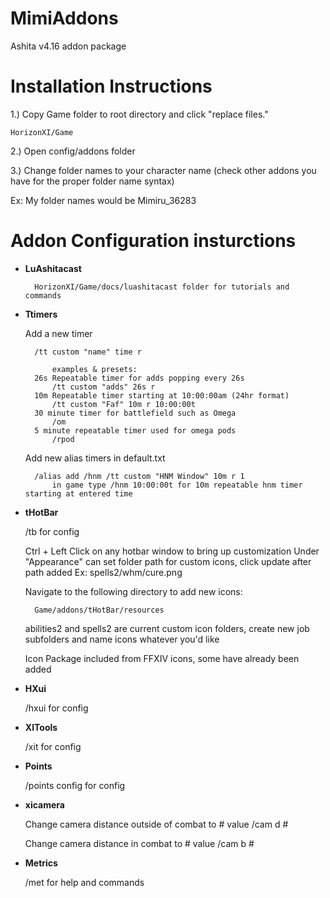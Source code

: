 # MimiAddons
Ashita v4.16 addon package

# Installation Instructions

1.) Copy Game folder to root directory and click "replace files."
	
	HorizonXI/Game

2.) Open config/addons folder

3.) Change folder names to your character name (check other addons you have for the proper folder name syntax)
	
Ex: My folder names would be Mimiru_36283
	
	
# Addon Configuration insturctions

* **LuAshitacast**
	
		HorizonXI/Game/docs/luashitacast folder for tutorials and commands
	
	
* **Ttimers**

	Add a new timer
	
		/tt custom "name" time r

    		examples & presets:
  		26s Repeatable timer for adds popping every 26s
  			/tt custom "adds" 26s r
  		10m Repeatable timer starting at 10:00:00am (24hr format)
  			/tt custom "Faf" 10m r 10:00:00t
  		30 minute timer for battlefield such as Omega
  			/om
  		5 minute repeatable timer used for omega pods
  			/rpod
  
  	Add new alias timers in default.txt
	
  		/alias add /hnm /tt custom "HNM Window" 10m r 1
  			in game type /hnm 10:00:00t for 10m repeatable hnm timer starting at entered time
  				
			
* **tHotBar**

	/tb for config

	Ctrl + Left Click on any hotbar window to bring up customization
	Under "Appearance" can set folder path for custom icons, click update after path added
	Ex:
		spells2/whm/cure.png
		
	Navigate to the following directory to add new icons:
	
		Game/addons/tHotBar/resources
		
	abilities2 and spells2 are current custom icon folders, create new job subfolders and name icons whatever you'd like
	
	Icon Package included from FFXIV icons, some have already been added
	
	
* **HXui**

	/hxui for config
	
	
* **XITools**

	/xit for config
	

* **Points**

	/points config for config
	
	
* **xicamera**

	Change camera distance outside of combat to # value
	/cam d #
	
	Change camera distance in combat to # value
	/cam b #

* **Metrics**

	/met for help and commands 
  	
	
	

